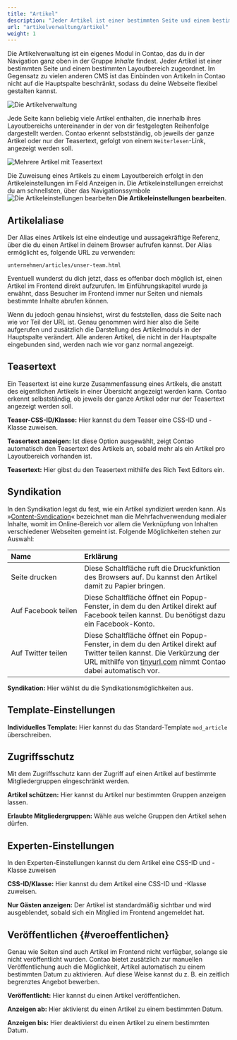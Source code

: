 ```yaml
---
title: "Artikel"
description: "Jeder Artikel ist einer bestimmten Seite und einem bestimmten Layoutbereich zugeordnet."
url: "artikelverwaltung/artikel"
weight: 1
---
```


Die Artikelverwaltung ist ein eigenes Modul in Contao, das du in der Navigation ganz oben in der Gruppe *Inhalte* 
findest. Jeder Artikel ist einer bestimmten Seite und einem bestimmten Layoutbereich zugeordnet. Im Gegensatz zu 
vielen anderen CMS ist das Einbinden von Artikeln in Contao nicht auf die Hauptspalte beschränkt, sodass du deine 
Webseite flexibel gestalten kannst.

![Die Artikelverwaltung](/de/article-management/images/de/die-artikelverwaltung.png)

Jede Seite kann beliebig viele Artikel enthalten, die innerhalb ihres Layoutbereichs untereinander in der von dir 
festgelegten Reihenfolge dargestellt werden. Contao erkennt selbstständig, ob jeweils der ganze Artikel oder nur der 
Teasertext, gefolgt von einem `Weiterlesen`-Link, angezeigt werden soll.

![Mehrere Artikel mit Teasertext](/de/article-management/images/de/mehrere-artikel-mit-teasertext.png)

Die Zuweisung eines Artikels zu einem Layoutbereich erfolgt in den Artikeleinstellungen im Feld Anzeigen in. Die 
Artikeleinstellungen erreichst du am schnellsten, über das Navigationssymbole 
![Die Artikeleinstellungen bearbeiten](/de/icons/header.svg?classes=icon) **Die Artikeleinstellungen bearbeiten**.


## Artikelaliase

Der Alias eines Artikels ist eine eindeutige und aussagekräftige Referenz, über die du einen Artikel in deinem Browser 
aufrufen kannst. Der Alias ermöglicht es, folgende URL zu verwenden:

`unternehmen/articles/unser-team.html`

Eventuell wunderst du dich jetzt, dass es offenbar doch möglich ist, einen Artikel im Frontend direkt aufzurufen. Im 
Einführungskapitel wurde ja erwähnt, dass Besucher im Frontend immer nur Seiten und niemals bestimmte Inhalte abrufen 
können.

Wenn du jedoch genau hinsiehst, wirst du feststellen, dass die Seite nach wie vor Teil der URL ist. Genau genommen 
wird hier also die Seite aufgerufen und zusätzlich die Darstellung des Artikelmoduls in der Hauptspalte verändert. 
Alle anderen Artikel, die nicht in der Hauptspalte eingebunden sind, werden nach wie vor ganz normal angezeigt.


## Teasertext

Ein Teasertext ist eine kurze Zusammenfassung eines Artikels, die anstatt des eigentlichen Artikels in einer Übersicht 
angezeigt werden kann. Contao erkennt selbstständig, ob jeweils der ganze Artikel oder nur der Teasertext angezeigt 
werden soll.

**Teaser-CSS-ID/Klasse:** Hier kannst du dem Teaser eine CSS-ID und -Klasse zuweisen.

**Teasertext anzeigen:** Ist diese Option ausgewählt, zeigt Contao automatisch den Teasertext des Artikels an, sobald 
mehr als ein Artikel pro Layoutbereich vorhanden ist.

**Teasertext:** Hier gibst du den Teasertext mithilfe des Rich Text Editors ein.


## Syndikation

In den Syndikation legst du fest, wie ein Artikel syndiziert werden kann. Als 
»[Content-Syndication](https://de.wikipedia.org/wiki/Content-Syndication)« bezeichnet man die Mehrfachverwendung 
medialer Inhalte, womit im Online-Bereich vor allem die Verknüpfung von Inhalten verschiedener Webseiten gemeint ist. 
Folgende Möglichkeiten stehen zur Auswahl:

| Name                            | Erklärung                                                                                                                                                                                                           |
|:--------------------------------|:--------------------------------------------------------------------------------------------------------------------------------------------------------------------------------------------------------------------|
| Seite drucken                   | Diese Schaltfläche ruft die Druckfunktion des Browsers auf. Du kannst den Artikel damit zu Papier bringen.                                                                                                          |
| Auf&nbsp;Facebook&nbsp;teilen   | Diese Schaltfläche öffnet ein Popup-Fenster, in dem du den Artikel direkt auf Facebook teilen kannst. Du benötigst dazu ein Facebook-Konto.                                                                         |
| Auf Twitter teilen              | Diese Schaltfläche öffnet ein Popup-Fenster, in dem du den Artikel direkt auf Twitter teilen kannst. Die Verkürzung der URL mithilfe von [tinyurl.com](https://tinyurl.com/) nimmt Contao dabei automatisch vor.    |

**Syndikation:** Hier wählst du die Syndikationsmöglichkeiten aus.


## Template-Einstellungen

**Individuelles Template:** Hier kannst du das Standard-Template `mod_article` überschreiben.


## Zugriffsschutz

Mit dem Zugriffsschutz kann der Zugriff auf einen Artikel auf bestimmte Mitgliedergruppen eingeschränkt werden.

**Artikel schützen:** Hier kannst du Artikel nur bestimmten Gruppen anzeigen lassen.

**Erlaubte Mitgliedergruppen:** Wähle aus welche Gruppen den Artikel sehen dürfen.


## Experten-Einstellungen

In den Experten-Einstellungen kannst du dem Artikel eine CSS-ID und -Klasse zuweisen

**CSS-ID/Klasse:** Hier kannst du dem Artikel eine CSS-ID und -Klasse zuweisen.

**Nur Gästen anzeigen:** Der Artikel ist standardmäßig sichtbar und wird ausgeblendet, sobald sich ein Mitglied im 
Frontend angemeldet hat.


## Veröffentlichen {#veroeffentlichen}

Genau wie Seiten sind auch Artikel im Frontend nicht verfügbar, solange sie nicht veröffentlicht wurden. Contao bietet 
zusätzlich zur manuellen Veröffentlichung auch die Möglichkeit, Artikel automatisch zu einem bestimmten Datum zu 
aktivieren. Auf diese Weise kannst du z. B. ein zeitlich begrenztes Angebot bewerben.

**Veröffentlicht:** Hier kannst du einen Artikel veröffentlichen.

**Anzeigen ab:** Hier aktivierst du einen Artikel zu einem bestimmten Datum.

**Anzeigen bis:** Hier deaktivierst du einen Artikel zu einem bestimmten Datum.
